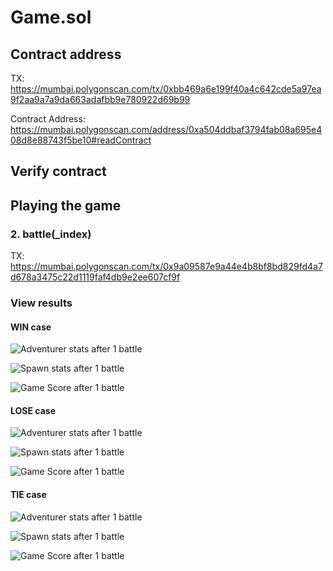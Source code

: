# Game.sol

## Contract address

TX: https://mumbai.polygonscan.com/tx/0xbb469a6e199f40a4c642cde5a97ea9f2aa9a7a9da663adafbb9e780922d69b99

Contract Address: https://mumbai.polygonscan.com/address/0xa504ddbaf3794fab08a695e408d8e88743f5be10#readContract

## Verify contract

## Playing the game

### 2. battle(_index)

TX: https://mumbai.polygonscan.com/tx/0x9a09587e9a44e4b8bf8bd829fd4a7d678a3475c22d1119faf4db9e2ee607cf9f

### View results

#### WIN case

![Adventurer stats after 1 battle](https://user-images.githubusercontent.com/8282076/202935748-aa638725-042a-4648-aec3-2a2288a3d8ec.png)

![Spawn stats after 1 battle](https://user-images.githubusercontent.com/8282076/202935765-3694c1d4-effe-473c-bed5-0907d35acd36.png)

![Game Score after 1 battle](https://user-images.githubusercontent.com/8282076/202935778-72df966e-28a1-4364-9280-add3eb8a72eb.png)

#### LOSE case

![Adventurer stats after 1 battle](https://user-images.githubusercontent.com/8282076/202936052-13676b4e-6ccb-4388-b4a6-4e773fa0e759.png)

![Spawn stats after 1 battle](https://user-images.githubusercontent.com/8282076/202936064-ec686839-ae8d-4c20-b3d6-56e5bd1c8979.png)

![Game Score after 1 battle](https://user-images.githubusercontent.com/8282076/202936075-b620f64a-5e43-4ea2-a70a-61990677c72d.png)

#### TIE case

![Adventurer stats after 1 battle](https://user-images.githubusercontent.com/8282076/202936131-8a268562-ba15-42b1-809d-96aa17cfe670.png)

![Spawn stats after 1 battle](https://user-images.githubusercontent.com/8282076/202936142-d6b0e789-458c-4170-8203-6bf1444e0a82.png)

![Game Score after 1 battle](https://user-images.githubusercontent.com/8282076/202936153-624f295e-e6cd-476e-b44f-2bf4c479ea00.png)